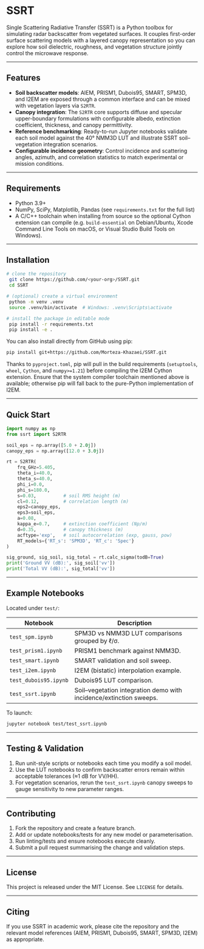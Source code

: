 # SSRT

Single Scattering Radiative Transfer (SSRT) is a Python toolbox for simulating radar backscatter from vegetated surfaces. It couples first-order surface scattering models with a layered canopy representation so you can explore how soil dielectric, roughness, and vegetation structure jointly control the microwave response.

---

## Features

- **Soil backscatter models**: AIEM, PRISM1, Dubois95, SMART, SPM3D, and I2EM are exposed through a common interface and can be mixed with vegetation layers via `S2RTR`.
- **Canopy integration**: The `S2RTR` core supports diffuse and specular upper-boundary formulations with configurable albedo, extinction coefficient, thickness, and canopy permittivity.
- **Reference benchmarking**: Ready-to-run Jupyter notebooks validate each soil model against the 40° NMM3D LUT and illustrate SSRT soil–vegetation integration scenarios.
- **Configurable incidence geometry**: Control incidence and scattering angles, azimuth, and correlation statistics to match experimental or mission conditions.

---

## Requirements

- Python 3.9+
- NumPy, SciPy, Matplotlib, Pandas (see `requirements.txt` for the full list)
- A C/C++ toolchain when installing from source so the optional Cython extension can compile (e.g. `build-essential` on Debian/Ubuntu, Xcode Command Line Tools on macOS, or Visual Studio Build Tools on Windows).

---

## Installation

```bash
# clone the repository
 git clone https://github.com/<your-org>/SSRT.git
 cd SSRT

# (optional) create a virtual environment
 python -m venv .venv
 source .venv/bin/activate  # Windows: .venv\Scripts\activate

# install the package in editable mode
 pip install -r requirements.txt
 pip install -e .
```

You can also install directly from GitHub using pip:

```bash
pip install git+https://github.com/Morteza-Khazaei/SSRT.git
```

Thanks to `pyproject.toml`, pip will pull in the build requirements (`setuptools`, `wheel`, `Cython`, and `numpy>=1.21`) before compiling the I2EM Cython extension. Ensure that the system compiler toolchain mentioned above is available; otherwise pip will fall back to the pure-Python implementation of I2EM.

---

## Quick Start

```python
import numpy as np
from ssrt import S2RTR

soil_eps = np.array([5.0 + 2.0j])
canopy_eps = np.array([12.0 + 3.0j])

rt = S2RTR(
    frq_GHz=5.405,
    theta_i=40.0,
    theta_s=40.0,
    phi_i=0.0,
    phi_s=180.0,
    s=0.03,          # soil RMS height (m)
    cl=0.12,         # correlation length (m)
    eps2=canopy_eps,
    eps3=soil_eps,
    a=0.08,
    kappa_e=0.7,     # extinction coefficient (Np/m)
    d=0.35,          # canopy thickness (m)
    acftype='exp',   # soil autocorrelation (exp, gauss, pow)
    RT_models={'RT_s': 'SPM3D', 'RT_c': 'Spec'}
)

sig_ground, sig_soil, sig_total = rt.calc_sigma(todB=True)
print('Ground VV (dB):', sig_soil['vv'])
print('Total VV (dB):', sig_total['vv'])
```

---

## Example Notebooks

Located under `test/`:

| Notebook | Description |
| --- | --- |
| `test_spm.ipynb` | SPM3D vs NMM3D LUT comparisons grouped by ℓ/σ. |
| `test_prism1.ipynb` | PRISM1 benchmark against NMM3D. |
| `test_smart.ipynb` | SMART validation and soil sweep. |
| `test_i2em.ipynb` | I2EM (bistatic) interpolation example. |
| `test_dubois95.ipynb` | Dubois95 LUT comparison. |
| `test_ssrt.ipynb` | Soil–vegetation integration demo with incidence/extinction sweeps. |

To launch:

```bash
jupyter notebook test/test_ssrt.ipynb
```

---

## Testing & Validation

1. Run unit-style scripts or notebooks each time you modify a soil model.
2. Use the LUT notebooks to confirm backscatter errors remain within acceptable tolerances (≈1 dB for VV/HH).
3. For vegetation scenarios, rerun the `test_ssrt.ipynb` canopy sweeps to gauge sensitivity to new parameter ranges.

---

## Contributing

1. Fork the repository and create a feature branch.
2. Add or update notebooks/tests for any new model or parameterisation.
3. Run linting/tests and ensure notebooks execute cleanly.
4. Submit a pull request summarising the change and validation steps.

---

## License

This project is released under the MIT License. See `LICENSE` for details.

---

## Citing

If you use SSRT in academic work, please cite the repository and the relevant model references (AIEM, PRISM1, Dubois95, SMART, SPM3D, I2EM) as appropriate.
